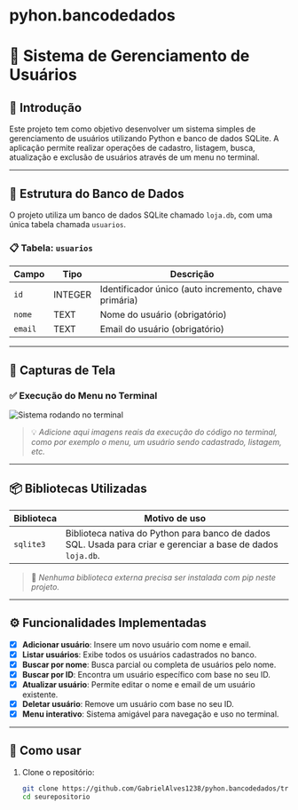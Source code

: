 # pyhon.bancodedados
# 📘 Sistema de Gerenciamento de Usuários

## 🧠 Introdução

Este projeto tem como objetivo desenvolver um sistema simples de gerenciamento de usuários utilizando Python e banco de dados SQLite. A aplicação permite realizar operações de cadastro, listagem, busca, atualização e exclusão de usuários através de um menu no terminal.

---

## 💃 Estrutura do Banco de Dados

O projeto utiliza um banco de dados SQLite chamado `loja.db`, com uma única tabela chamada `usuarios`.

### 📋 Tabela: `usuarios`

| Campo  | Tipo     | Descrição                         |
|--------|----------|-----------------------------------|
| `id`   | INTEGER  | Identificador único (auto incremento, chave primária) |
| `nome` | TEXT     | Nome do usuário (obrigatório)     |
| `email`| TEXT     | Email do usuário (obrigatório)    |

---

## 🤪 Capturas de Tela

### ✅ Execução do Menu no Terminal

![Sistema rodando no terminal](blob:https://web.whatsapp.com/5e66a0e6-032c-4fe7-b451-771eec77fd45)

> 💡 *Adicione aqui imagens reais da execução do código no terminal, como por exemplo o menu, um usuário sendo cadastrado, listagem, etc.*

---

## 📦 Bibliotecas Utilizadas

| Biblioteca | Motivo de uso                                   |
|------------|--------------------------------------------------|
| `sqlite3`  | Biblioteca nativa do Python para banco de dados SQL. Usada para criar e gerenciar a base de dados `loja.db`. |

> 🔸 *Nenhuma biblioteca externa precisa ser instalada com pip neste projeto.*

---

## ⚙️ Funcionalidades Implementadas

- [x] **Adicionar usuário**: Insere um novo usuário com nome e email.
- [x] **Listar usuários**: Exibe todos os usuários cadastrados no banco.
- [x] **Buscar por nome**: Busca parcial ou completa de usuários pelo nome.
- [x] **Buscar por ID**: Encontra um usuário específico com base no seu ID.
- [x] **Atualizar usuário**: Permite editar o nome e email de um usuário existente.
- [x] **Deletar usuário**: Remove um usuário com base no seu ID.
- [x] **Menu interativo**: Sistema amigável para navegação e uso no terminal.

---

## 📝 Como usar

1. Clone o repositório:
   ```bash
   git clone https://github.com/GabrielAlves1238/pyhon.bancodedados/tree/main
   cd seurepositorio
   ```
